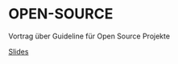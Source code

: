 OPEN-SOURCE
=============

Vortrag über Guideline für Open Source Projekte

[Slides](http://voku.github.io/OPEN-SOURCE/)

